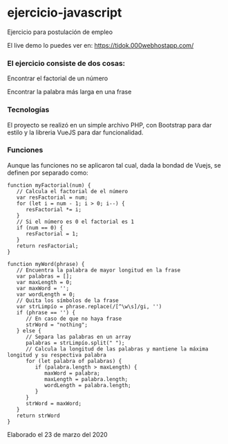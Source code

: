 # ejercicio-javascript
Ejercicio para postulación de empleo


El live demo lo puedes ver en: https://tidok.000webhostapp.com/


### El ejercicio consiste de dos cosas: 

Encontrar el factorial de un número

Encontrar la palabra más larga en una frase

### Tecnologías

El proyecto se realizó en un simple archivo PHP, con Bootstrap para dar estilo y la libreria VueJS para dar funcionalidad.


### Funciones

Aunque las funciones no se aplicaron tal cual, dada la bondad de Vuejs, se definen por separado como:

```
function myFactorial(num) {
   // Calcula el factorial de el número
   var resFactorial = num;
   for (let i = num - 1; i > 0; i--) {
      resFactorial *= i;
   }
   // Si el número es 0 el factorial es 1
   if (num == 0) {
      resFactorial = 1;
   }
   return resFactorial;
}

function myWord(phrase) {
   // Encuentra la palabra de mayor longitud en la frase
   var palabras = [];
   var maxLength = 0;
   var maxWord = '';
   var wordLength = 0;
   // Quita los símbolos de la frase
   var strLimpío = phrase.replace(/[^\w\s]/gi, '')
   if (phrase == '') {
      // En caso de que no haya frase
      strWord = "nothing";
   } else {
      // Separa las palabras en un array
      palabras = strLimpío.split(" ");
      // Calcula la longitud de las palabras y mantiene la máxima longitud y su respectiva palabra
      for (let palabra of palabras) {
         if (palabra.length > maxLength) {
            maxWord = palabra;
            maxLength = palabra.length;
            wordLength = palabra.length;
         }
      }
      strWord = maxWord;
   }
   return strWord
}
```


Elaborado el 23 de marzo del 2020
